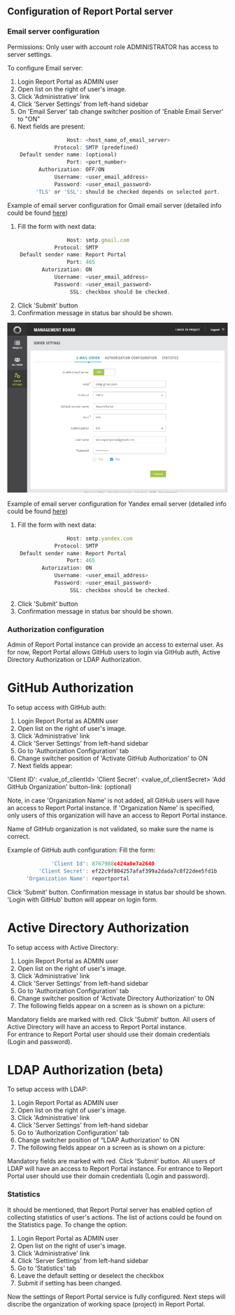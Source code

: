 Configuration of Report Portal server
-------------------------------------

### Email server configuration

Permissions: Only user with account role ADMINISTRATOR has access to server settings.

To configure Email server:

1. Login Report Portal as ADMIN user
2. Open list on the right of user's image.
3. Click 'Administrative' link 
4. Click 'Server Settings' from left-hand sidebar
5. On 'Email Server' tab change switcher position of 'Enable Email Server' to "ON"
6. Next fields are present:
```javascript
                   Host: <host_name_of_email_server>
               Protocol: SMTP (predefined)
    Default sender name: (optional)
                   Port: <port_number>
          Authorization: OFF/ON 
               Username: <user_email_address>
               Password: <user_email_password>
         'TLS' or 'SSL': should be checked depends on selected port.
```

Example of email server configuration for Gmail email server (detailed info could be found [here](https://support.google.com/a/answer/176600?hl=en))
 
1. Fill the form with next data:
```javascript
                   Host: smtp.gmail.com
               Protocol: SMTP
    Default sender name: Report Portal
                   Port: 465
           Autorization: ON
               Username: <user_email_address>
               Password: <user_email_password>
                    SSL: checkbox should be checked.
```
2. Click 'Submit' button
3. Confirmation message in status bar should be shown.

[ ![Image](Images/userGuide/gettingStarted/gmail.png) ](https://youtu.be/0919itAaixk)

Example of email server configuration for Yandex email server (detailed info could be found [here](https://yandex.com/support/mail-new/mail-clients.html))
 
1. Fill the form with next data:
```javascript
                   Host: smtp.yandex.com
               Protocol: SMTP
    Default sender name: Report Portal
                   Port: 465
           Autorization: ON
               Username: <user_email_address>
               Password: <user_email_password>
                    SSL: checkbox should be checked.
```
2. Click 'Submit' button
3. Confirmation message in status bar should be shown.

### Authorization configuration
Admin of Report Portal instance can provide an access to external user. 
As for now, Report Portal allows GitHub users to login via GitHub auth, Active Directory Authorization or LDAP Authorization.

# GitHub Authorization
To setup access with GitHub auth:
1. Login Report Portal as ADMIN user
2. Open list on the right of user's image.
3. Click 'Administrative' link 
4. Click 'Server Settings' from left-hand sidebar
5. Go to 'Authorization Configuration' tab
6. Change switcher position of 'Activate GitHub Authorization' to ON
7. Next fields appear:

  'Client ID': <value_of_clientId>
  'Client Secret': <value_of_clientSecret>
  'Add GitHub Organization' button-link: (optional)

Note, in case 'Organization Name' is not added, all GitHub users will have an access to Report Portal instance.
If 'Organization Name' is specified, only users of this organization will have an access to Report Portal instance.

Name of GitHub organization is not validated, so make sure the name is correct.

Example of GitHub auth configuration:
 Fill the form:
 ```javascript 
               'Client Id': 8767988c424a0e7a2640
           'Client Secret': ef22c9f804257afaf399a2dada7c8f22dee5fd1b
       'Organization Name': reportportal
  ```
 Click 'Submit' button.
 Confirmation message in status bar should be shown.
 'Login with GitHub' button will appear on login form.
 
 # Active Directory Authorization
To setup access with Active Directory:
1. Login Report Portal as ADMIN user
2. Open list on the right of user's image.
3. Click 'Administrative' link
4. Click 'Server Settings' from left-hand sidebar
5. Go to 'Authorization Configuration' tab
6. Change switcher position of 'Activate Directory Authorization' to ON
7. The following fields appear on a screen as is shown on a picture:


Mandatory fields are marked with red. 
Click 'Submit' button.
All users of Active Directory will have an access to Report Portal instance.  
For entrance to Report Portal user should use their domain credentials (Login and password).

# LDAP Authorization (beta)
To setup access with LDAP:
1. Login Report Portal as ADMIN user
2. Open list on the right of user's image.
3. Click 'Administrative' link
4. Click 'Server Settings' from left-hand sidebar
5. Go to 'Authorization Configuration' tab
6. Change switcher position of “LDAP Authorization' to ON
7. The following fields appear on a screen as is shown on a picture:


Mandatory fields are marked with red. 
Click 'Submit' button.
All users of LDAP will have an access to Report Portal instance. For entrance to Report Portal user should use their domain credentials (Login and password).


### Statistics
It should be mentioned, that Report Portal server has enabled option of collecting statistics of user's actions.
The list of actions could be found on the Statistics page.
To change the option:
1. Login Report Portal as ADMIN user
2. Open list on the right of user's image.
3. Click 'Administrative' link 
4. Click 'Server Settings' from left-hand sidebar
5. Go to 'Statistics' tab
6. Leave the default setting or deselect the checkbox
7. Submit if setting has been changed.

Now the settings of Report Portal service is fully configured.
Next steps will discribe the organization of working space (project) in Report Portal.
